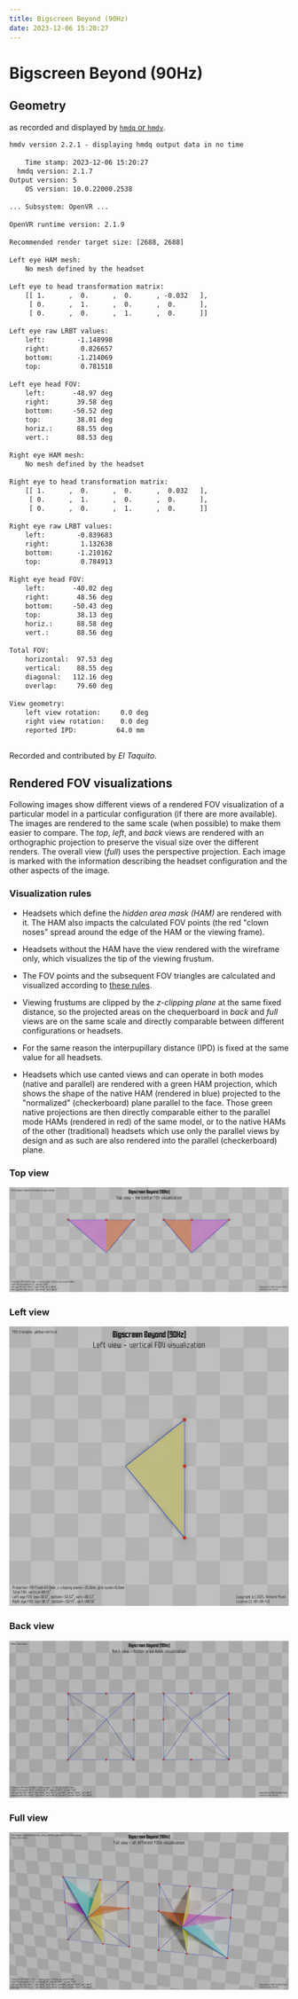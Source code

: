 ```yaml
---
title: Bigscreen Beyond (90Hz)
date: 2023-12-06 15:20:27
---
```

# Bigscreen Beyond (90Hz)

## Geometry

as recorded and displayed by [`hmdq` or `hmdv`](https://github.com/risa2000/hmdq).
```
hmdv version 2.2.1 - displaying hmdq output data in no time

    Time stamp: 2023-12-06 15:20:27
  hmdq version: 2.1.7
Output version: 5
    OS version: 10.0.22000.2538

... Subsystem: OpenVR ...

OpenVR runtime version: 2.1.9

Recommended render target size: [2688, 2688]

Left eye HAM mesh:
    No mesh defined by the headset

Left eye to head transformation matrix:
    [[ 1.      ,  0.      ,  0.      , -0.032   ],
     [ 0.      ,  1.      ,  0.      ,  0.      ],
     [ 0.      ,  0.      ,  1.      ,  0.      ]]

Left eye raw LRBT values:
    left:        -1.148998
    right:        0.826657
    bottom:      -1.214069
    top:          0.781518

Left eye head FOV:
    left:       -48.97 deg
    right:       39.58 deg
    bottom:     -50.52 deg
    top:         38.01 deg
    horiz.:      88.55 deg
    vert.:       88.53 deg

Right eye HAM mesh:
    No mesh defined by the headset

Right eye to head transformation matrix:
    [[ 1.      ,  0.      ,  0.      ,  0.032   ],
     [ 0.      ,  1.      ,  0.      ,  0.      ],
     [ 0.      ,  0.      ,  1.      ,  0.      ]]

Right eye raw LRBT values:
    left:        -0.839683
    right:        1.132638
    bottom:      -1.210162
    top:          0.784913

Right eye head FOV:
    left:       -40.02 deg
    right:       48.56 deg
    bottom:     -50.43 deg
    top:         38.13 deg
    horiz.:      88.58 deg
    vert.:       88.56 deg

Total FOV:
    horizontal:  97.53 deg
    vertical:    88.55 deg
    diagonal:   112.16 deg
    overlap:     79.60 deg

View geometry:
    left view rotation:     0.0 deg
    right view rotation:    0.0 deg
    reported IPD:          64.0 mm


```
Recorded and contributed by _El Taquito_.

## Rendered FOV visualizations

Following images show different views of a rendered FOV visualization of a
particular model in a particular configuration (if there are more available).
The images are rendered to the same scale (when possible) to make them easier
to compare. The _top_, _left_, and _back_ views are rendered with an
orthographic projection to preserve the visual size over the different renders.
The overall view (_full_) uses the perspective projection. Each image is marked
with the information describing the headset configuration and the other aspects
of the image.

### Visualization rules

* Headsets which define the _hidden area mask (HAM)_ are rendered with it. The
  HAM also impacts the calculated FOV points (the red "clown noses" spread
  around the edge of the HAM or the viewing frame).

* Headsets without the HAM have the view rendered with the wireframe only, which
  visualizes the tip of the viewing frustum.

* The FOV points and the subsequent FOV triangles are calculated and visualized
  according to [these
  rules](https://risa2000.github.io/vrdocs/docs/hmd_fov_calculation).

* Viewing frustums are clipped by the _z-clipping plane_ at the same fixed
  distance, so the projected areas on the chequerboard in _back_ and _full_
  views are on the same scale and directly comparable between different
  configurations or headsets.

* For the same reason the interpupillary distance (IPD) is fixed at the same
  value for all headsets.

* Headsets which use canted views and can operate in both modes (native and
  parallel) are rendered with a green HAM projection, which shows the shape of
  the native HAM (rendered in blue) projected to the "normalized"
  (checkerboard) plane parallel to the face. Those green native projections are
  then directly comparable either to the parallel mode HAMs (rendered in red)
  of the same model, or to the native HAMs of the other (traditional) headsets
  which use only the parallel views by design and as such are also rendered
  into the parallel (checkerboard) plane.

### Top view
[![Bigscreen Beyond (90Hz) - top view](../images/Beyond_Native_R90_top.dmx.png)](../images/Beyond_Native_R90_top.dmx.png)

### Left view
[![Bigscreen Beyond (90Hz) - left view](../images/Beyond_Native_R90_left.dmx.png)](../images/Beyond_Native_R90_left.dmx.png)

### Back view
[![Bigscreen Beyond (90Hz) - back view](../images/Beyond_Native_R90_back.dmx.png)](../images/Beyond_Native_R90_back.dmx.png)

### Full view
[![Bigscreen Beyond (90Hz) - full view](../images/Beyond_Native_R90_over.dmx.png)](../images/Beyond_Native_R90_over.dmx.png)

